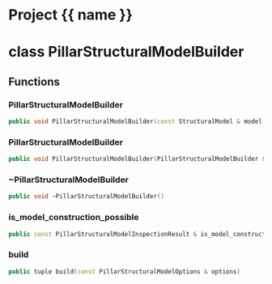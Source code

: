 <script setup>
import {useRoute} from 'vitepress'
const {path} = useRoute()
const tokens = path.split('/')
const words = tokens[2].split('-');
for (let i = 0; i < words.length; i++) {
    words[i] = words[i].charAt(0).toUpperCase() + words[i].slice(1);
    words[i] = words[i].replace('geode', 'Geode')
}
const name = words.join('-');
</script>
# Project {{ name }}

# class PillarStructuralModelBuilder


## Functions

### PillarStructuralModelBuilder

```cpp
public void PillarStructuralModelBuilder(const StructuralModel & model, Span top_surfaces, Span bottom_surfaces)
```


### PillarStructuralModelBuilder

```cpp
public void PillarStructuralModelBuilder(PillarStructuralModelBuilder && other)
```


### ~PillarStructuralModelBuilder

```cpp
public void ~PillarStructuralModelBuilder()
```


### is_model_construction_possible

```cpp
public const PillarStructuralModelInspectionResult & is_model_construction_possible()
```


### build

```cpp
public tuple build(const PillarStructuralModelOptions & options)
```




